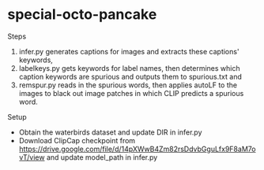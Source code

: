 # special-octo-pancake

Steps
1. infer.py generates captions for images and extracts these captions' keywords,
2. labelkeys.py gets keywords for label names, then determines which caption keywords are spurious and outputs them to spurious.txt and
3. remspur.py reads in the spurious words, then applies autoLF to the images to black out image patches in which CLIP predicts a spurious word.

Setup
- Obtain the waterbirds dataset and update DIR in infer.py
- Download ClipCap checkpoint from https://drive.google.com/file/d/14pXWwB4Zm82rsDdvbGguLfx9F8aM7ovT/view and update model_path in infer.py
